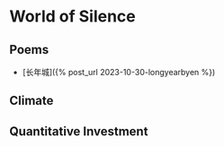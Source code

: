 # World of Silence

## Poems

* [长年城]({% post_url 2023-10-30-longyearbyen %})

## Climate


## Quantitative Investment



